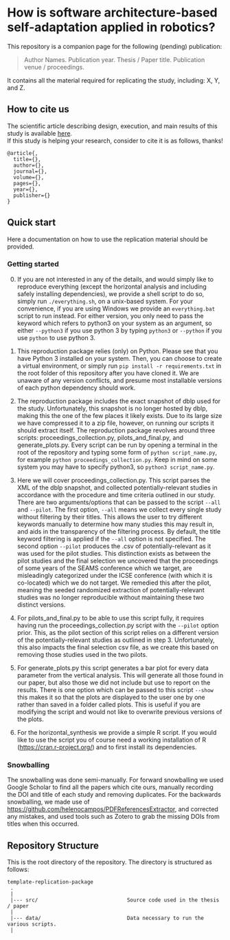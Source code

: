 # How is software architecture-based self-adaptation applied in robotics?
This repository is a companion page for the following (pending) publication:
> Author Names. Publication year. Thesis / Paper title. Publication venue / proceedings.

It contains all the material required for replicating the study, including: X, Y, and Z.

## How to cite us
The scientific article describing design, execution, and main results of this study is available [here](https://www.google.com).<br> 
If this study is helping your research, consider to cite it is as follows, thanks!

```
@article{,
  title={},
  author={},
  journal={},
  volume={},
  pages={},
  year={},
  publisher={}
}
```

## Quick start
Here a documentation on how to use the replication material should be provided.


### Getting started
0. If you are not interested in any of the details, and would simply like to reproduce everything (except the horizontal analysis and including safely installing dependencies), we provide a shell script to do so, simply run `./everything.sh`, on a unix-based system. For your convenience, if you are using Windows we provide an `everything.bat` script to run instead. For either version, you only need to pass the keyword which refers to python3 on your system as an argument, so either `--python3` if you use python 3 by typing `python3` or `--python` if you use `python` to use python 3. 

1. This reproduction package relies (only) on Python. Please see that you have Python 3 installed on your system. Then, you can choose to create a virtual environment, or simply run  `pip install -r requirements.txt` in the root folder of this repository after you have cloned it. We are unaware of any version conflicts, and presume most installable versions of each python dependency should work.



2. The reproduction package includes the exact snapshot of dblp used for the study. Unfortunately, this snapshot is no longer hosted by dblp, making this the one of the few places it likely exists. Due to its large size we have compressed it to a zip file, however, on running our scripts it should extract itself. The reproduction package revolves around three scripts: proceedings_collection.py, pilots_and_final.py, and generate_plots.py. Every script can be run by opening a terminal in the root of the repository and typing some form of `python script_name.py`, for example `python proceedings_collection.py`. Keep in mind on some system you may have to specify python3, so `python3 script_name.py`.

3. Here we will cover proceedings_collection.py. This script parses the XML of the dblp snapshot, and collected potentially-relevant studies in accordance with the procedure and time criteria outlined in our study. There are two arguments/options that can be passed to the script `--all` and `--pilot`. The first option, `--all` means we collect every single study without filtering by their titles. This allows the user to try different keywords manually to determine how many studies this may result in, and aids in the transparency of the filtering process. By default, the title keyword filtering is applied if the `--all` option is not specified. The second option `--pilot` produces the .csv of potentially-relevant as it was used for the pilot studies. This distinction exists as between the pilot studies and the final selection we uncovered that the proceedings of some years of the SEAMS conference which we target, are misleadingly categorized under the ICSE conference (with which it is co-located) which we do not target. We remedied this after the pilot, meaning the seeded randomized extraction of potentially-relevant studies was no longer reproducible without maintaining these two distinct versions.

4. For pilots_and_final.py to be able to use this script fully, it requires having run the proceedings_collection.py script with the `--pilot` option prior. This, as the pilot section of this script relies on a different version of the potentially-relevant studies as outlined in step 3. Unfortunately, this also impacts the final selection csv file, as we create this based on removing those studies used in the two pilots.

5. For generate_plots.py this script generates a bar plot for every data parameter from the vertical analysis. This will generate all those found in our paper, but also those we did not include but use to report on the results. There is one option which can be passed to this script `--show` this makes it so that the plots are displayed to the user one by one rather than saved in a folder called plots. This is useful if you are modifying the script and would not like to overwrite previous versions of the plots.

6. For the horizontal_synthesis we provide a simple R script. If you would like to use the script you of course need a working installation of R (https://cran.r-project.org/) and to first install its dependencies.
### Snowballing
The snowballing was done semi-manually. For forward snowballing we used Google Scholar to find all the papers which cite ours, manually recording the DOI and title of each study and removing duplicates.
For the backwards snowballing, we made use of https://github.com/helenocampos/PDFReferencesExtractor, and corrected any mistakes, and used tools such as Zotero to grab the missing DOIs from titles when this occurred. 

## Repository Structure
This is the root directory of the repository. The directory is structured as follows:

    template-replication-package
     .
     |
     |--- src/                             Source code used in the thesis / paper
     |
     |--- data/                            Data necessary to run the various scripts.
     |              
  


<!-- ## Replication package naming convention
The final name of this repository, as appearing in the published article, should be formatted according to the following naming convention:
`<short conference/journal name>-<yyyy>-<semantic word>-<semantic word>-rep-pkg`

For example, the repository of a research published at the International conference on ICT for Sustainability (ICT4S) in 2022, which investigates cloud tactics would be named `ICT4S-2022-cloud-tactics-rep-pkg` -->
